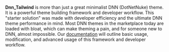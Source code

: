 **Dnn_Tailwind** is more than just a great minimalist DNN (DotNetNuke) theme.  It is a powerful theme building framework and developer workflow.  This "starter solution" was made with developer efficiency and the ultimate DNN theme performance in mind.  Most DNN themes in the marketplace today are loaded with bloat, which can make theming a pain, and for someone new to DNN, almost impossible.  Our [documentation](https://skrantzman.github.io/DNN_Tailwind/) will outline basic usage, modification, and advanced usage of this framework and developer workflow.
